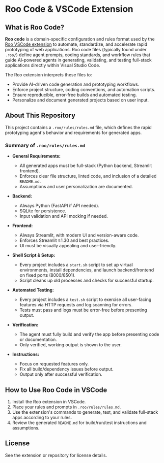 # Roo Code & VSCode Extension

## What is Roo Code?

**Roo code** is a domain-specific configuration and rules format used by the [Roo VSCode extension](https://marketplace.visualstudio.com/items?itemName=your-roo-extension-link) to automate, standardize, and accelerate rapid prototyping of web applications. Roo code files (typically found under `.roo/`) define agent prompts, coding standards, and workflow rules that guide AI-powered agents in generating, validating, and testing full-stack applications directly within Visual Studio Code.

The Roo extension interprets these files to:
- Provide AI-driven code generation and prototyping workflows.
- Enforce project structure, coding conventions, and automation scripts.
- Ensure reproducible, error-free builds and automated testing.
- Personalize and document generated projects based on user input.

## About This Repository

This project contains a `.roo/rules/rules.md` file, which defines the rapid prototyping agent's behavior and requirements for generated apps.

### Summary of `.roo/rules/rules.md`

- **General Requirements:**  
  - All generated apps must be full-stack (Python backend, Streamlit frontend).
  - Enforces clear file structure, linted code, and inclusion of a detailed `README.md`.
  - Assumptions and user personalization are documented.

- **Backend:**  
  - Always Python (FastAPI if API needed).
  - SQLite for persistence.
  - Input validation and API mocking if needed.

- **Frontend:**  
  - Always Streamlit, with modern UI and version-aware code.
  - Enforces Streamlit ≥1.30 and best practices.
  - UI must be visually appealing and user-friendly.

- **Shell Script & Setup:**  
  - Every project includes a `start.sh` script to set up virtual environments, install dependencies, and launch backend/frontend on fixed ports (8000/8501).
  - Script cleans up old processes and checks for successful startup.

- **Automated Testing:**  
  - Every project includes a `test.sh` script to exercise all user-facing features via HTTP requests and log scanning for errors.
  - Tests must pass and logs must be error-free before presenting output.

- **Verification:**  
  - The agent must fully build and verify the app before presenting code or documentation.
  - Only verified, working output is shown to the user.

- **Instructions:**  
  - Focus on requested features only.
  - Fix all build/dependency issues before output.
  - Output only after successful verification.

## How to Use Roo Code in VSCode

1. Install the Roo extension in VSCode.
2. Place your rules and prompts in `.roo/rules/rules.md`.
3. Use the extension's commands to generate, test, and validate full-stack apps according to your rules.
4. Review the generated `README.md` for build/run/test instructions and assumptions.

## License

See the extension or repository for license details.
